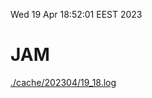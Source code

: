 Wed 19 Apr 18:52:01 EEST 2023
# JAM
<a href='./cache/202304/19_18.log'>./cache/202304/19_18.log</a>

